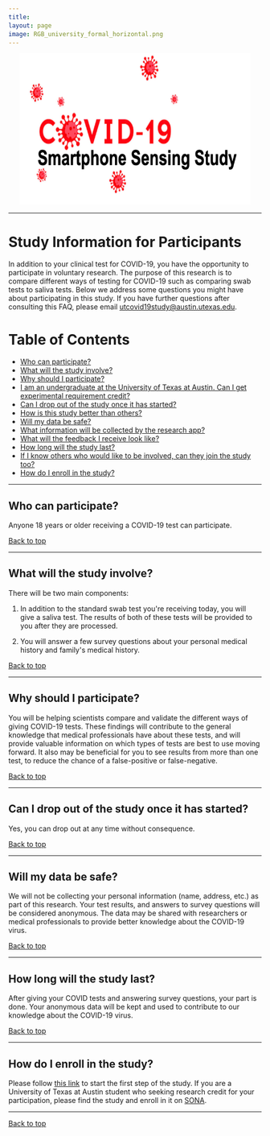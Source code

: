 ```yaml
---
title: 
layout: page
image: RGB_university_formal_horizontal.png
---
```

<p align="center">
  <a href="http://covid19.ut-wcwh.org/">
  <img width="460" height="300" src="/images/covid19.png">
  </a>
</p>

___
# Study Information for Participants

In addition to your clinical test for COVID-19, you have the opportunity to participate in voluntary research. The purpose of this research is to compare different ways of testing for COVID-19 such as comparing swab tests to saliva tests. Below we address some questions you might have about participating in this study. If you have further questions after consulting this FAQ, please email <utcovid19study@austin.utexas.edu>.

Table of Contents
=================

* [Who can participate?](#who-can-participate)
* [What will the study involve?](#what-will-the-study-involve)
* [Why should I participate?](#why-should-i-participate)
* [I am an undergraduate at the University of Texas at Austin. Can I get experimental requirement credit?](#i-am-an-undergraduate-at-the-university-of-texas-at-austin-can-i-get-experimental-requirement-credit)
* [Can I drop out of the study once it has started?](#can-i-drop-out-of-the-study-once-it-has-started)
* [How is this study better than others?](#how-is-this-study-better-than-others)
* [Will my data be safe?](#will-my-data-be-safe)
* [What information will be collected by the research app?](#what-information-will-be-collected-by-the-research-app)
* [What will the feedback I receive look like?](#examples-of-feedback)
* [How long will the study last?](#how-long-will-the-study-last)
* [If I know others who would like to be involved, can they join the study too?](#if-i-know-others-who-would-like-to-be-involved-can-they-join-the-study-too)
* [How do I enroll in the study?](#how-do-i-enroll-in-the-study)

___

## Who can participate?
Anyone 18 years or older receiving a COVID-19 test can participate. 

[Back to top](#table-of-contents)

___

## What will the study involve? 
There will be two main components:

1) In addition to the standard swab test you're receiving today, you will give a saliva test. The results of both of these tests will be provided to you after they are processed.

2) You will answer a few survey questions about your personal medical history and family's medical history.

[Back to top](#table-of-contents)

___

## Why should I participate?

You will be helping scientists compare and validate the different ways of giving COVID-19 tests. These findings will contribute to the general knowledge that medical professionals have about these tests, and will provide valuable information on which types of tests are best to use moving forward. It also may be beneficial for you to see results from more than one test, to reduce the chance of a false-positive or false-negative.

[Back to top](#table-of-contents)

___

## Can I drop out of the study once it has started?
Yes, you can drop out at any time without consequence. 

[Back to top](#table-of-contents)

___

## Will my data be safe?
We will not be collecting your personal information (name, address, etc.) as part of this research. Your test results, and answers to survey questions will be considered anonymous. The data may be shared with researchers or medical professionals to provide better knowledge about the COVID-19 virus.

[Back to top](#table-of-contents)

___

## How long will the study last? 

After giving your COVID tests and answering survey questions, your part is done. Your anonymous data will be kept and used to contribute to our knowledge about the COVID-19 virus.

[Back to top](#table-of-contents)

___

## How do I enroll in the study?

Please follow [this link](http://covid19.ut-wcwh.org/study-instructions/) to start the first step of the study. If you are a University of Texas at Austin student who seeking research credit for your participation, please find the study and enroll in it on [SONA](https://utexas.sona-systems.com/default.aspx?p_return_experiment_id=814). 

___


[Back to top](#table-of-contents)

